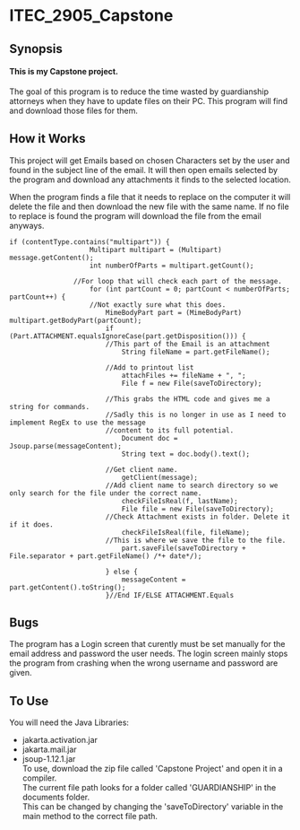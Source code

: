 # ITEC_2905_Capstone
## Synopsis
#### This is my Capstone project.   
The goal of this program is to reduce the time wasted by guardianship attorneys when they have to update files on their PC. This program will find and download those files for them. 

## How it Works
This project will get Emails based on chosen Characters set by the user and found in the subject line of the email. It will then open emails selected by the program and download any attachments it finds to the selected 
location.  

When the program finds a file that it needs to replace on the computer it will delete the file and then download the new file with the same name. If no file to replace is found the program will download the file from the email anyways. 

```
if (contentType.contains("multipart")) {
					Multipart multipart = (Multipart) message.getContent();
					int numberOfParts = multipart.getCount();
						
				//For loop that will check each part of the message.
					for (int partCount = 0; partCount < numberOfParts; partCount++) {
					//Not exactly sure what this does.
						MimeBodyPart part = (MimeBodyPart) multipart.getBodyPart(partCount);
						if (Part.ATTACHMENT.equalsIgnoreCase(part.getDisposition())) {
						//This part of the Email is an attachment
							String fileName = part.getFileName();
						
						//Add to printout list
							attachFiles += fileName + ", ";
							File f = new File(saveToDirectory);
							
						//This grabs the HTML code and gives me a string for commands.
						//Sadly this is no longer in use as I need to implement RegEx to use the message 
						//content to its full potential. 
							Document doc = Jsoup.parse(messageContent);
							String text = doc.body().text();
													
						//Get client name.
							getClient(message);
						//Add client name to search directory so we only search for the file under the correct name.
							checkFileIsReal(f, lastName);
							File file = new File(saveToDirectory);
						//Check Attachment exists in folder. Delete it if it does.
							checkFileIsReal(file, fileName);
						//This is where we save the file to the file.	
							part.saveFile(saveToDirectory + File.separator + part.getFileName() /*+ date*/);
						
						} else {
							messageContent = part.getContent().toString();
						}//End IF/ELSE ATTACHMENT.Equals 
```

## Bugs
The program has a Login screen that curently must be set manually for the email address and password the user needs. The login screen mainly stops the program from crashing when the wrong username and password are given. 

## To Use
You will need the Java Libraries:
  * jakarta.activation.jar
  * jakarta.mail.jar
  * jsoup-1.12.1.jar  
To use, download the zip file called 'Capstone Project' and open it in a compiler.  
The current file path looks for a folder called 'GUARDIANSHIP' in the documents folder.   
This can be changed by changing the 'saveToDirectory' variable in the main method to the correct file path. 

